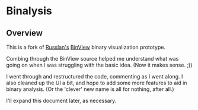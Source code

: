 # Binalysis

## Overview

This is a fork of [Russlan's](https://github.com/russlank) [BinView](https://github.com/russlank/BinView)
binary visualization prototype.

Combing through the BinView source helped me understand what was going on when
I was struggling with the basic idea. (Now it makes sense. ;))

I went through and restructured the code, commenting as I went along. I also
cleaned up the UI a bit, and hope to add some more features to aid in binary
analysis. (Or the 'clever' new name is all for nothing, after all.)

I'll expand this document later, as necessary.
